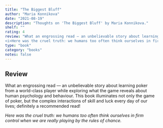 ```yaml
---
title: "The Biggest Bluff"
author: "Maria Konnikova"
date: "2021-08-19"
description: "Thoughts on 'The Biggest Bluff' by Maria Konnikova."
shelf: ""
rating: 4
review: "What an engrossing read — an unbelievable story about learning poker from a world-class player while exploring what the game reveals about human psychology and behaviour. This book illuminates not only the game of poker, but the complex interactions of skill and luck every day of our lives; definitely a recommended read!<br/><br/>
<i>Here was the cruel truth: we humans too often think ourselves in firm control when we are really playing by the rules of chance.</i>"
type: "book"
category: "books"
notes: false
---
```


## Review

What an engrossing read — an unbelievable story about learning poker from a world-class player while exploring what the game reveals about human psychology and behaviour. This book illuminates not only the game of poker, but the complex interactions of skill and luck every day of our lives; definitely a recommended read!

_Here was the cruel truth: we humans too often think ourselves in firm control when we are really playing by the rules of chance._
